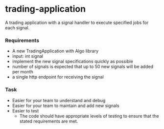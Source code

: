 # trading-application
A trading application with a signal handler to execute specified jobs for each signal.

### Requirements
* A new TradingApplication with Algo library
* input: int signal
* implement the new signal specifications quickly as possible
* number of signals is expected that up to 50 new signals will be added per month
* a single http endpoint for receiving the signal

### Task
* Easier for your team to understand and debug
* Easier for your team to maintain and add new signals
* Easier to test
    * The code should have appropriate levels of testing to ensure that the stated requirements are met.